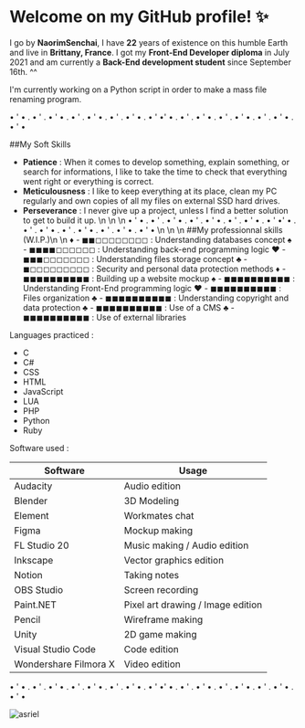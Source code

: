 # Welcome on my GitHub profile! ✨


I go by **NaorimSenchai**, I have **22** years of existence on this humble Earth and live in **Brittany, France**.
I got my **Front-End Developer diploma** in July 2021 and am currently a **Back-End development student** since September 16th. ^^

I'm currently working on a Python script in order to make a mass file renaming program.

• ' • . • ' . • ' • . • ' . • ' • . • ' . • ' • . • ' •' • . • ' . • ' • . • ' . • ' • . • ' . • ' • . • ' •



##My Soft Skills

- **Patience** : When it comes to develop something, explain something, or search for informations, I like to take the time to check that everything went right or everything is correct.
- **Meticulousness** : I like to keep everything at its place, clean my PC regularly and own copies of all my files on external SSD hard drives.
- **Perseverance** : I never give up a project, unless I find a better solution to get to build it up.
\n
\n
\n
• ' • . • ' . • ' • . • ' . • ' • . • ' . • ' • . • ' •' • . • ' . • ' • . • ' . • ' • . • ' . • ' • . • ' •
\n
\n
\n
##My professionnal skills (W.I.P.)\n
\n
♦ - ◼◼◻◻◻◻◻◻◻◻ : Understanding databases concept
♠ - ◼◼◼◼◻◻◻◻◻◻ : Understanding back-end programming logic
♥ - ◼◼◼◻◻◻◻◻◻◻ : Understanding files storage concept
♣ - ◼◻◻◻◻◻◻◻◻◻ : Security and personal data protection methods
♦ - ◼◼◼◼◼◼◼◼◼◼ : Building up a website mockup
♠ - ◼◼◼◼◼◼◼◼◼◼ : Understanding Front-End programming logic
♥ - ◼◼◼◼◼◼◼◼◼◼ : Files organization
♣ - ◼◼◼◼◼◼◼◼◼◼ : Understanding copyright and data protection
♣ - ◼◼◼◼◼◼◼◼◼◼ : Use of a CMS
♣ - ◼◼◼◼◼◼◼◼◼◼ : Use of external libraries

Languages practiced :
- C
- C#
- CSS
- HTML
- JavaScript
- LUA
- PHP
- Python
- Ruby

Software used :

| Software | Usage |
| ----------- | ----------- |
| Audacity | Audio edition |
| Blender | 3D Modeling |
| Element | Workmates chat |
| Figma | Mockup making |
| FL Studio 20 | Music making / Audio edition |
| Inkscape | Vector graphics edition |
| Notion | Taking notes |
| OBS Studio | Screen recording |
| Paint.NET | Pixel art drawing / Image edition |
| Pencil | Wireframe making |
| Unity | 2D game making |
| Visual Studio Code | Code edition |
| Wondershare Filmora X | Video edition |



• ' • . • ' . • ' • . • ' . • ' • . • ' . • ' • . • ' •' • . • ' . • ' • . • ' . • ' • . • ' . • ' • . • ' •



![asriel](https://images.unsplash.com/photo-1548247416-ec66f4900b2e?ixid=MnwxMjA3fDB8MHxwaG90by1wYWdlfHx8fGVufDB8fHx8&ixlib=rb-1.2.1&auto=format&fit=crop&w=720&q=80)

<!--
**NaorimSenchai/NaorimSenchai** is a ✨ _special_ ✨ repository because its `README.md` (this file) appears on your GitHub profile.

Here are some ideas to get you started:

- 🔭 I’m currently working on ...
- 🌱 I’m currently learning ...
- 👯 I’m looking to collaborate on ...
- 🤔 I’m looking for help with ...
- 💬 Ask me about ...
- 📫 How to reach me: ...
- 😄 Pronouns: ...
- ⚡ Fun fact: ...
-->
